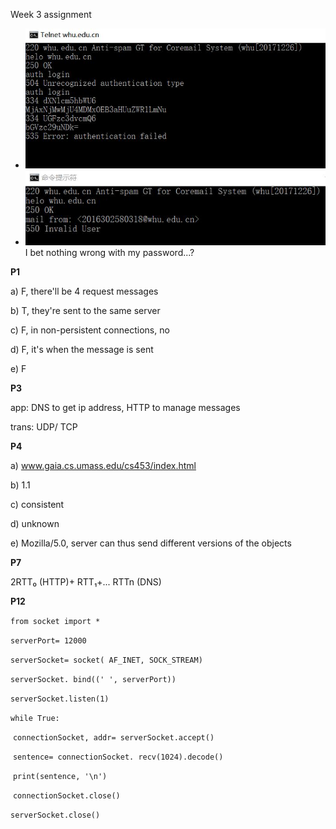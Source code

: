 Week 3 assignment


- ![Image text](/img/2-0.JPG)
- ![Image text](/img/2-1.JPG)
I bet nothing wrong with my password...?



**P1** 

a) F, there'll be 4 request messages

b) T, they're sent to the same server

c) F, in non-persistent connections, no

d) F, it's when the message is sent

e) F

**P3**

app: DNS to get ip address, HTTP to manage messages

trans: UDP/ TCP

**P4**

a) www.gaia.cs.umass.edu/cs453/index.html

b) 1.1

c) consistent

d) unknown

e) Mozilla/5.0, server can thus send different versions of the objects

**P7**

2RTT₀ (HTTP)+ RTT₁+... RTTn (DNS)

**P12**

`from socket import *`

`serverPort= 12000`

`serverSocket= socket( AF_INET, SOCK_STREAM)`

`serverSocket. bind((' ', serverPort))`

`serverSocket.listen(1)`

`while True:`

​    `connectionSocket, addr= serverSocket.accept()`

​    `sentence= connectionSocket. recv(1024).decode()`

​    `print(sentence, '\n')`

​    `connectionSocket.close()`

`serverSocket.close()`
